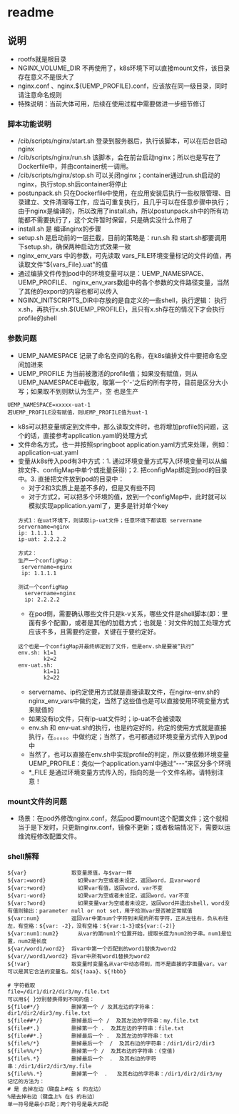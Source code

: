 # readme #

## 说明 ##
- rootfs就是根目录
- NGINX_VOLUME_DIR 不再使用了，k8s环境下可以直接mount文件，该目录存在意义不是很大了
- nginx.conf 、nginx.${UEMP_PROFILE}.conf，应该放在同一级目录，同时请注意命名规则
- 特殊说明：当前大体可用，后续在使用过程中需要做进一步细节修订
### 脚本功能说明  ###
- /cib/scripts/nginx/start.sh 登录到服务器后，执行该脚本，可以在后台启动nginx
- /cib/scripts/nginx/run.sh   该脚本，会在前台启动nginx；所以也是写在了Dockerfile中，并由container统一调用。
- /cib/scripts/nginx/stop.sh  可以关闭nginx；container通过run.sh启动的nginx，执行stop.sh后container将停止
- postunpack.sh 只在Dockerfile中使用，在应用安装后执行一些权限管理、目录建立、文件清理等工作，应当可重复执行，且几乎可以在任意步骤中执行；由于nginx是编译的，所以改用了install.sh，所以postunpack.sh中的所有功能都不需要执行了，这个文件暂时保留，只是确实没什么作用了
- install.sh 是 编译nginx的步骤
- setup.sh 是启动前的一层拦截，目前的策略是：run.sh 和 start.sh都要调用下setup.sh，确保两种启动方式效果一致
- nginx_env_vars 中的参数，可先读取 vars_FILE环境变量标记的文件的值，再读取文件"${vars_File}.uat"的值
- 通过编排文件传到pod中的环境变量可以是：UEMP_NAMESPACE、 UEMP_PROFILE、 nginx_env_vars数组中的各个参数的文件路径变量，当然了其他的export的内容也都可以传入
- NGINX_INITSCRIPTS_DIR中存放的是自定义的一些shell，执行逻辑： 执行 x.sh，再执行x.sh.${UEMP_PROFILE}，且只有x.sh存在的情况下才会执行profile的shell

### 参数问题 ###
- UEMP_NAMESPACE 记录了命名空间的名称，在k8s编排文件中要把命名空间加进来
- UEMP_PROFILE 为当前被激活的profile值；如果没有赋值，则从UEMP_NAMESPACE中截取，取第一个'-'之后的所有字符，目前是区分大小写；如果取不到则默认为生产，空 也是生产

```
UEMP_NAMESPACE=xxxxx-uat-1
若UEMP_PROFILE没有赋值，则UEMP_PROFILE值为uat-1
```

- k8s可以把变量绑定到文件中，那么读取文件时，也将增加profile的问题，这个的话，直接参考application.yaml的处理方式
- 文件命名方式，也一并按照springboot application.yaml方式来处理，例如： application-uat.yaml
- 变量从k8s传入pod有3中方式：1. 通过环境变量方式写入(环境变量可以从编排文件、configMap中单个或批量获得)；2. 把configMap绑定到pod的目录中。3. 直接把文件放到pod的目录中：
  - 对于2和3实质上是差不多的，但是又有些不同
  - 对于方式2，可以把多个环境的值，放到一个configMap中，此时就可以模拟实现application.yaml了，更多是针对单个key
  ```
  方式1：在uat环境下，则读取ip-uat文件；任意环境下都读取 servername
  servername=nginx
  ip: 1.1.1.1
  ip-uat: 2.2.2.2
  
  方式2：
  生产一个configMap：
   servername=nginx
   ip: 1.1.1.1
  
  测试一个configMap
    servername=nginx
    ip: 2.2.2.2
  ```
  - 在pod侧，需要确认哪些文件只是k-v关系，哪些文件是shell脚本(即：里面有多个配置)，或者是其他的加载方式；也就是：对文件的加工处理方式应该不多，且需要约定要，关键在于要约定好。
  ```
  这个也是一个configMap并最终绑定到了文件，但是env.sh是要被“执行”
  env.sh: k1=1
          k2=2
  env-uat.sh: 
          k1=11
          k2=22
  ```
  - servername、ip约定使用方式就是直接读取文件，在nginx-env.sh的nginx_env_vars中做约定，当然了这些值也是可以直接使用环境变量方式来赋值的
  - 如果没有ip文件，只有ip-uat文件时；ip-uat不会被读取
  - env.sh 和 env-uat.sh的执行，也是约定好的，约定的使用方式就是直接执行，在。。。。。中做约定；当然了，也可都通过环境变量方式传入到pod中
  - 当然了，也可以直接在env.sh中实现profile的判定，所以要依赖环境变量UEMP_PROFILE：类似一个application.yaml中通过“---”来区分多个环境
  - *_FILE 是通过环境变量方式传入的，指向的是一个文件名称，请特别注意！

### mount文件的问题 ###
- 场景：在pod外修改nginx.conf，然后pod要mount这个配置文件；这个就相当于是下发时，只更新nginx.conf，镜像不更新；或者极端情况下，需要以运维流程修改配置文件。

### shell解释 ###
```shell
${var}	            取变量原值，与$var一样
${var:=word}	      如果var为空或者未设定，返回word，且var=word
${var:+word}	      如果var有值，返回word，var不变
${var:-word}	      如果var为空或者未设定，返回word，var不变
${var:?word}	      如果变量var为空或者未设定，返回word并退出shell，word没有值则输出：parameter null or not set，用于检测var是否被正常赋值
${var:num}	        返回var中第num个字符到末尾的所有字符，正从左往右，负从右往左，有空格：${var: -2}，没有空格：${var:1-3}或${var:(-2)}
${var:num1:num2}	  从var的第num1个位置开始，提取长度为num2的子串。num1是位置，num2是长度
${var/word1/word2}	将var中第一个匹配到的word1替换为word2
${var//word1/word2}	将var中所有word1替换为word2
${!var}             取变量时变量名从var中动态得到，而不是直接的字面量var。var可以是其它合法的变量名，如${!aaa}、${!bbb}

# 字符截取
file=/dir1/dir2/dir3/my.file.txt
可以用${ }分别替换得到不同的值：
${file#*/}          删掉第一个 / 及其左边的字符串：dir1/dir2/dir3/my.file.txt
${file##*/}         删掉最后一个 /  及其左边的字符串：my.file.txt
${file#*.}          删掉第一个 .  及其左边的字符串：file.txt
${file##*.}         删掉最后一个 .  及其左边的字符串：txt
${file%/*}          删掉最后一个  /  及其右边的字符串：/dir1/dir2/dir3
${file%%/*}         删掉第一个 /  及其右边的字符串：(空值)
${file%.*}          删掉最后一个  .  及其右边的字符串：/dir1/dir2/dir3/my.file
${file%%.*}         删掉第一个  .   及其右边的字符串：/dir1/dir2/dir3/my
记忆的方法为：
# 是 去掉左边（键盘上#在 $ 的左边）
%是去掉右边（键盘上% 在$ 的右边）
单一符号是最小匹配；两个符号是最大匹配
```
